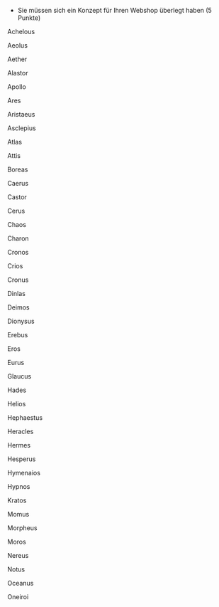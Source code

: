 - Sie müssen sich ein Konzept für Ihren Webshop überlegt haben (5 Punkte)


Achelous

Aeolus

Aether

Alastor

Apollo

Ares

Aristaeus

Asclepius

Atlas

Attis

Boreas

Caerus

Castor

Cerus

Chaos

Charon

Cronos

Crios

Cronus

Dinlas

Deimos

Dionysus

Erebus

Eros

Eurus

Glaucus

Hades

Helios

Hephaestus

Heracles

Hermes

Hesperus

Hymenaios

Hypnos

Kratos

Momus

Morpheus

Moros

Nereus

Notus

Oceanus

Oneiroi